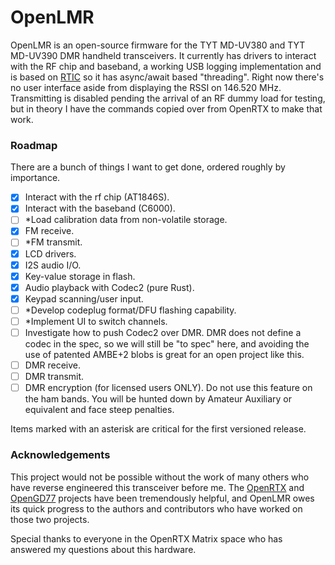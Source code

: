 # OpenLMR

OpenLMR is an open-source firmware for the TYT MD-UV380 and TYT MD-UV390 DMR handheld transceivers. It currently has drivers to interact with the RF chip and baseband, a working USB logging implementation and is based on [RTIC](https://rtic.rs/) so it has async/await based "threading". Right now there's no user interface aside from displaying the RSSI on 146.520 MHz. Transmitting is disabled pending the arrival of an RF dummy load for testing, but in theory I have the commands copied over from OpenRTX to make that work.

### Roadmap

There are a bunch of things I want to get done, ordered roughly by importance.

- [x] Interact with the rf chip (AT1846S).
- [x] Interact with the baseband (C6000).
- [ ] *Load calibration data from non-volatile storage.
- [x] FM receive.
- [ ] *FM transmit.
- [x] LCD drivers.
- [x] I2S audio I/O.
- [x] Key-value storage in flash.
- [x] Audio playback with Codec2 (pure Rust).
- [x] Keypad scanning/user input.
- [ ] *Develop codeplug format/DFU flashing capability.
- [ ] *Implement UI to switch channels.
- [ ] Investigate how to push Codec2 over DMR. DMR does not define a codec in the spec, so we will still be "to spec" here, and avoiding the use of patented AMBE+2 blobs is great for an open project like this.
- [ ] DMR receive.
- [ ] DMR transmit.
- [ ] DMR encryption (for licensed users ONLY). Do not use this feature on the ham bands. You will be hunted down by Amateur Auxiliary or equivalent and face steep penalties.

Items marked with an asterisk are critical for the first versioned release.

### Acknowledgements

This project would not be possible without the work of many others who have reverse engineered this transceiver before me. The [OpenRTX](https://openrtx.org/) and [OpenGD77](https://www.opengd77.com/) projects have been tremendously helpful, and OpenLMR owes its quick progress to the authors and contributors who have worked on those two projects.

Special thanks to everyone in the OpenRTX Matrix space who has answered my questions about this hardware.